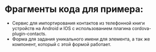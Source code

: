 # Фрагменты кода для примера:
* Сервис для импортирования контактов из телефонной книги устройств на Android и IOS с использованием плагина cordova-plugin-contacts.
* Форма для задания уникального имени для элемента, а так же компонент, который с этой формой работает.
